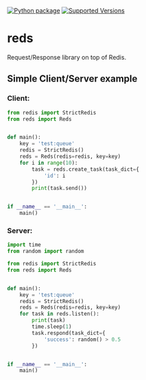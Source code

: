 [![Python package](https://github.com/treenoder/reds/actions/workflows/python-package.yml/badge.svg)](https://github.com/treenoder/reds/actions/workflows/python-package.yml)
[![Supported Versions](https://img.shields.io/pypi/pyversions/requests.svg)](https://pypi.org/project/reds)
# reds
Request/Response library on top of Redis.

## Simple Client/Server example
### Client:
```python
from redis import StrictRedis
from reds import Reds


def main():
    key = 'test:queue'
    redis = StrictRedis()
    reds = Reds(redis=redis, key=key)
    for i in range(10):
        task = reds.create_task(task_dict={
            'id': i
        })
        print(task.send())


if __name__ == '__main__':
    main()

```
### Server:
```python
import time
from random import random

from redis import StrictRedis
from reds import Reds


def main():
    key = 'test:queue'
    redis = StrictRedis()
    reds = Reds(redis=redis, key=key)
    for task in reds.listen():
        print(task)
        time.sleep(1)
        task.respond(task_dict={
            'success': random() > 0.5
        })


if __name__ == '__main__':
    main()
```